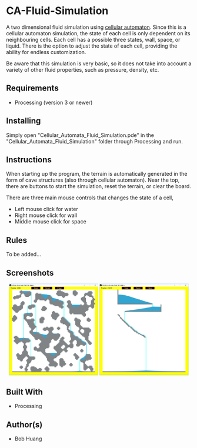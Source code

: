 # CA-Fluid-Simulation

A two dimensional fluid simulation using [cellular automaton](https://en.wikipedia.org/wiki/Cellular_automaton). Since this is a cellular automaton simulation, the state of each cell is only dependent on its neighbouring cells. Each cell has a possible three states, wall, space, or liquid. There is the option to adjust the state of each cell, providing the ability for endless customization. 

Be aware that this simulation is very basic, so it does not take into account a variety of other fluid properties, such as pressure, density, etc.

## Requirements

* Processing (version 3 or newer)

## Installing

Simply open "Cellular_Automata_Fluid_Simulation.pde" in the "Cellular_Automata_Fluid_Simulation" folder through Processing and run.

## Instructions

When starting up the program, the terrain is automatically generated in the form of cave structures (also through cellular automaton). Near the top, there are buttons to start the simulation, reset the terrain, or clear the board. 

There are three main mouse controls that changes the state of a cell,
* Left mouse click for water
* Right mouse click for wall
* Middle mouse click for space

## Rules

To be added...

## Screenshots

<p align="center">
<img src="images/001.png" width="48%" />
<img src="images/002.png" width="48%" />
</p>

## Built With

* Processing

## Author(s)

* Bob Huang
